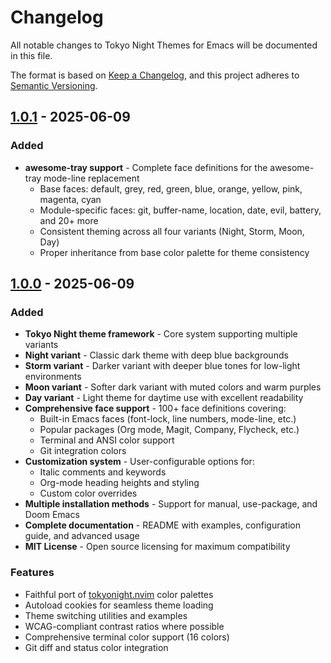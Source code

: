 # Changelog

All notable changes to Tokyo Night Themes for Emacs will be documented in this file.

The format is based on [Keep a Changelog](https://keepachangelog.com/en/1.0.0/),
and this project adheres to [Semantic Versioning](https://semver.org/spec/v2.0.0.html).

## [1.0.1] - 2025-06-09

### Added
- **awesome-tray support** - Complete face definitions for the awesome-tray mode-line replacement
  - Base faces: default, grey, red, green, blue, orange, yellow, pink, magenta, cyan
  - Module-specific faces: git, buffer-name, location, date, evil, battery, and 20+ more
  - Consistent theming across all four variants (Night, Storm, Moon, Day)
  - Proper inheritance from base color palette for theme consistency

## [1.0.0] - 2025-06-09

### Added
- **Tokyo Night theme framework** - Core system supporting multiple variants
- **Night variant** - Classic dark theme with deep blue backgrounds
- **Storm variant** - Darker variant with deeper blue tones for low-light environments
- **Moon variant** - Softer dark variant with muted colors and warm purples
- **Day variant** - Light theme for daytime use with excellent readability
- **Comprehensive face support** - 100+ face definitions covering:
  - Built-in Emacs faces (font-lock, line numbers, mode-line, etc.)
  - Popular packages (Org mode, Magit, Company, Flycheck, etc.)
  - Terminal and ANSI color support
  - Git integration colors
- **Customization system** - User-configurable options for:
  - Italic comments and keywords
  - Org-mode heading heights and styling
  - Custom color overrides
- **Multiple installation methods** - Support for manual, use-package, and Doom Emacs
- **Complete documentation** - README with examples, configuration guide, and advanced usage
- **MIT License** - Open source licensing for maximum compatibility

### Features
- Faithful port of [tokyonight.nvim](https://github.com/folke/tokyonight.nvim) color palettes
- Autoload cookies for seamless theme loading
- Theme switching utilities and examples
- WCAG-compliant contrast ratios where possible
- Comprehensive terminal color support (16 colors)
- Git diff and status color integration

[1.0.1]: https://github.com/xvvhang/tokyo-night.el/releases/tag/v1.0.1
[1.0.0]: https://github.com/xvvhang/tokyo-night.el/releases/tag/v1.0.0
